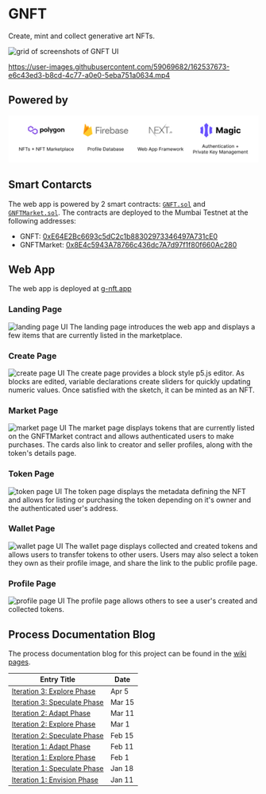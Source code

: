 # GNFT
Create, mint and collect generative art NFTs.

![grid of screenshots of GNFT UI](./process/img/grid.png)


https://user-images.githubusercontent.com/59069682/162537673-e6c43ed3-b8cd-4c77-a0e0-5eba751a0634.mp4



## Powered by 

![tech info](./process/img/tech.png)

## Smart Contarcts

The web app is powered by 2 smart contracts: [`GNFT.sol`](./contracts/GNFT.sol) and [`GNFTMarket.sol`](./contracts/GNFTMarket.sol). The contracts are deployed to the Mumbai Testnet at the following addresses:

- GNFT: [0xE64E2Bc6693c5dC2c1b88302973346497A731cE0](https://mumbai.polygonscan.com/address/0xE64E2Bc6693c5dC2c1b88302973346497A731cE0)
- GNFTMarket: [0x8E4c5943A78766c436dc7A7d97f1f80f660Ac280](https://mumbai.polygonscan.com/address/0x8E4c5943A78766c436dc7A7d97f1f80f660Ac280)

## Web App
The web app is deployed at [g-nft.app](https://g-nft.app)
### Landing Page
![landing page UI](./process/img/landing_view.png)
The landing page introduces the web app and displays a few items that are currently listed in the marketplace. 

### Create Page
![create page UI](./process/img/create_view.png)
The create page provides a block style p5.js editor. As blocks are edited, variable declarations create sliders for quickly updating numeric values. Once satisfied with the sketch, it can be minted as an NFT.

### Market Page
![market page UI](./process/img/market_view.png)
The market page displays tokens that are currently listed on the GNFTMarket contract and allows authenticated users to make purchases. The cards also link to creator and seller profiles, along with the token's details page.

### Token Page
![token page UI](./process/img/token_view.png)
The token page displays the metadata defining the NFT and allows for listing or purchasing the token depending on it's owner and the authenticated user's address.

### Wallet Page
![wallet page UI](./process/img/wallet_created_view.png)
The wallet page displays collected and created tokens and allows users to transfer tokens to other users. Users may also select a token they own as their profile image, and share the link to the public profile page. 

### Profile Page
![profile page UI](./process/img/profile_view.png)
The profile page allows others to see a user's created and collected tokens.

## Process Documentation Blog

The process documentation blog for this project can be found in the [wiki pages](https://github.com/patrickjamesmardis/gnft/wiki).

| Entry Title                                                                                                  | Date   |
| ------------------------------------------------------------------------------------------------------------ | ------ |
| [Iteration 3: Explore Phase](https://github.com/patrickjamesmardis/gnft/wiki/Iteration-3:-Explore-Phase)     | Apr 5  |
| [Iteration 3: Speculate Phase](https://github.com/patrickjamesmardis/gnft/wiki/Iteration-3:-Speculate-Phase) | Mar 15 |
| [Iteration 2: Adapt Phase](https://github.com/patrickjamesmardis/gnft/wiki/Iteration-2:-Adapt-Phase)         | Mar 11 |
| [Iteration 2: Explore Phase](https://github.com/patrickjamesmardis/gnft/wiki/Iteration-2:-Explore-Phase)     | Mar 1  |
| [Iteration 2: Speculate Phase](https://github.com/patrickjamesmardis/gnft/wiki/Iteration-2:-Speculate-Phase) | Feb 15 |
| [Iteration 1: Adapt Phase](https://github.com/patrickjamesmardis/gnft/wiki/Iteration-1:-Adapt-Phase)         | Feb 11 |
| [Iteration 1: Explore Phase](https://github.com/patrickjamesmardis/gnft/wiki/Iteration-1:-Explore-Phase)     | Feb 1  |
| [Iteration 1: Speculate Phase](https://github.com/patrickjamesmardis/gnft/wiki/Iteration-1:-Speculate-Phase) | Jan 18 |
| [Iteration 1: Envision Phase](https://github.com/patrickjamesmardis/gnft/wiki/Iteration-1:-Envision-Phase)   | Jan 11 |

